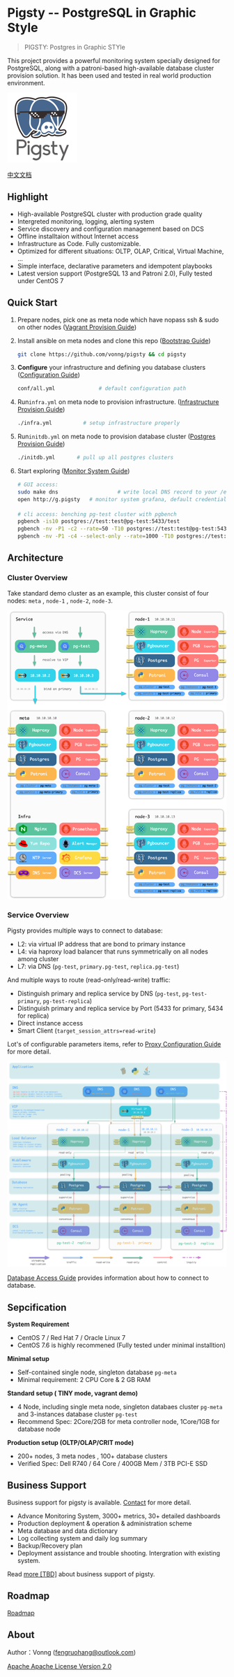 # Pigsty -- PostgreSQL in Graphic Style

> PIGSTY: Postgres in Graphic STYle

This project provides a powerful monitoring system specially designed for PostgreSQL, along with a patroni-based high-available database cluster provision solution. It has been used and tested in real world production environment.

![](doc/logo/logo-full.svg)

[中文文档](doc/README_CN.md)



## Highlight

* High-available PostgreSQL cluster with production grade quality
* Intergreted monitoring, logging, alerting system
* Service discovery and configuration management based on DCS
* Offline installtaion without Internet access
* Infrastructure as Code. Fully customizable. 
* Optimized for different situations: OLTP, OLAP, Critical, Virtual Machine, ...
* Simple interface, declarative parameters and idempotent playbooks
* Latest version support (PostgreSQL 13 and Patroni 2.0), Fully tested under CentOS 7



## Quick Start

1. Prepare nodes, pick one as meta node which have nopass ssh & sudo on other nodes ([Vagrant Provision Guide](doc/vagrant-provision.md))
2. Install ansible on meta nodes and clone this repo ([Bootstrap Guide](doc/bootstrap.md))
   
   ```bash
   git clone https://github.com/vonng/pigsty && cd pigsty 
   ```

3. **Configure** your infrastructure and defining you database clusters ([Configuration Guide](doc/configuration.md))

   ```bash
   conf/all.yml				 # default configuration path
   ```


4. Run`infra.yml` on meta node to provision infrastructure. ([Infrastructure Provision Guide](doc/infra-provision.md))

   ```bash
   ./infra.yml          # setup infrastructure properly
   ```
   
5. Run`initdb.yml` on meta node to provision database cluster ([Postgres Provision Guide](doc/postgres-provision.md))

   ```bash
   ./initdb.yml       # pull up all postgres clusters  
   ```

6. Start exploring ([Monitor System Guide](doc/monitor-system.md))

   ```bash
   # GUI access:
   sudo make dns				   # write local DNS record to your /etc/hosts, sudo required
   open http://g.pigsty   # monitor system grafana, default credential: admin:admin

   # cli access: benching pg-test cluster with pgbench
   pgbench -is10 postgres://test:test@pg-test:5433/test						                          # init
   pgbench -nv -P1 -c2 --rate=50 -T10 postgres://test:test@pg-test:5433/test	                # primary
   pgbench -nv -P1 -c4 --select-only --rate=1000 -T10 postgres://test:test@pg-test:5434/test # replica
   ```
   



## Architecture

### Cluster Overview

Take standard demo cluster as an example, this cluster consist of four nodes: `meta` , `node-1` , `node-2`, `node-3`. 

![](doc/img/arch.png)

### Service Overview

Pigsty provides multiple ways to connect to database:

* L2: via virtual IP address that are bond to primary instance
* L4: via haproxy load balancer that runs symmetrically on all nodes among cluster
* L7: via DNS (`pg-test`, `primary.pg-test`, `replica.pg-test`)

And multiple ways to route (read-only/read-write) traffic:

* Distinguish primary and replica service by DNS  (`pg-test`, `pg-test-primary`, `pg-test-replica`)
* Distinguish primary and replica service by Port (5433 for primary, 5434 for replica)
* Direct instance access
* Smart Client (`target_session_attrs=read-write`)

Lot's of configurable parameters items, refer to [Proxy Configuration Guide](doc/proxy-configuration.md) for more detail.

![](doc/img/proxy.png)

[Database Access Guide](doc/database-access.md) provides information about how to connect to database.



## Sepcification

**System Requirement**

* CentOS 7 / Red Hat 7 / Oracle Linux 7
* CentOS 7.6 is highly recommened (Fully tested under minimal installtion)

**Minimal setup**

* Self-contained single node, singleton database `pg-meta`
* Minimal requirement: 2 CPU Core & 2 GB RAM

**Standard setup ( TINY mode, vagrant demo)**

* 4 Node, including single meta node, singleton databaes cluster `pg-meta` and 3-instances database cluster `pg-test`
* Recommend Spec: 2Core/2GB for meta controller node, 1Core/1GB for database node 

**Production setup (OLTP/OLAP/CRIT mode)**

* 200+ nodes,  3 meta nodes , 100+ database clusters
* Verified Spec: Dell R740 / 64 Core / 400GB Mem / 3TB PCI-E SSD





## Business Support

Business support for pigsty is available. [Contact](mailto:fengruohang@outlook.com) for more detail.

* Advance Monitoring System, 3000+ metrics, 30+ detailed dashboards
* Production  deployment & operation & administration scheme
* Meta database and data dictionary
* Log collecting system and daily log summary
* Backup/Recovery plan
* Deployment assistance and trouble shooting. Intergration with existing system.

Read [more [TBD]](doc/enterprise.md) about business support of pigsty.



## Roadmap

[Roadmap](doc/roadmap.md)



## About

Author：Vonng ([fengruohang@outlook.com](mailto:fengruohang@outlook.com))

[Apache Apache License Version 2.0](LICENSE)

